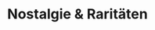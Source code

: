 ---
title: "Nostalgie & Raritäten"
url: /miltenberg/nostalgie-und-raritaeten/
shop: Antiquitäten
---